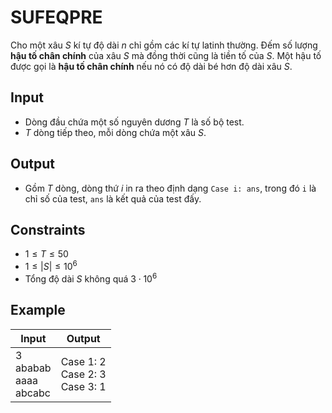 <!-- https://www.spoj.com/problems/SUFEQPRE/ -->
<!-- Difficult: 2 -->

# SUFEQPRE

Cho một xâu $S$ kí tự độ dài $n$ chỉ gồm các kí tự latinh thường. Đếm số lượng **hậu tố chân chính** của xâu $S$ mà đồng thời cũng là tiền tố của $S$. Một hậu tố được gọi là **hậu tố chân chính** nếu nó có độ dài bé hơn độ dài xâu $S$.

## Input

- Dòng đầu chứa một số nguyên dương $T$ là số bộ test.
- $T$ dòng tiếp theo, mỗi dòng chứa một xâu $S$.

## Output

- Gồm $T$ dòng, dòng thứ $i$ in ra theo định dạng ``Case i: ans``, trong đó `i` là chỉ số của test, `ans` là kết quả của test đấy.

## Constraints

- $1\le T\le 50$
- $1\le |S|\le 10^6$
- Tổng độ dài $S$ không quá $3\cdot 10^6$

## Example

|Input|Output|
|-|-|
|3<br>ababab<br>aaaa<br>abcabc|Case 1: 2<br>Case 2: 3<br>Case 3: 1|
